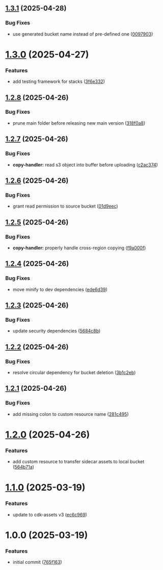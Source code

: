 ## [1.3.1](https://github.com/soliantconsulting/sidecar-deploy-utils/compare/v1.3.0...v1.3.1) (2025-04-28)


### Bug Fixes

* use generated bucket name instead of pre-defined one ([0097903](https://github.com/soliantconsulting/sidecar-deploy-utils/commit/00979031e7b01281c12b1488844f87694afc2ee6))

# [1.3.0](https://github.com/soliantconsulting/sidecar-deploy-utils/compare/v1.2.8...v1.3.0) (2025-04-27)


### Features

* add testing framework for stacks ([3f6e332](https://github.com/soliantconsulting/sidecar-deploy-utils/commit/3f6e332fe9ffb2335d9bcb91df6beed3d9d40f14))

## [1.2.8](https://github.com/soliantconsulting/sidecar-deploy-utils/compare/v1.2.7...v1.2.8) (2025-04-26)


### Bug Fixes

* prune main folder before releasing new main version ([318f0a8](https://github.com/soliantconsulting/sidecar-deploy-utils/commit/318f0a8f32c4f03b078f5c8b18082599c4a909ba))

## [1.2.7](https://github.com/soliantconsulting/sidecar-deploy-utils/compare/v1.2.6...v1.2.7) (2025-04-26)


### Bug Fixes

* **copy-handler:** read s3 object into buffer before uploading ([c2ac374](https://github.com/soliantconsulting/sidecar-deploy-utils/commit/c2ac374bf2378035279d2ae07b829c30dc64c6ba))

## [1.2.6](https://github.com/soliantconsulting/sidecar-deploy-utils/compare/v1.2.5...v1.2.6) (2025-04-26)


### Bug Fixes

* grant read permission to source bucket ([01d9eec](https://github.com/soliantconsulting/sidecar-deploy-utils/commit/01d9eec52d4c9caedfe88ecd009102cfa53c98f6))

## [1.2.5](https://github.com/soliantconsulting/sidecar-deploy-utils/compare/v1.2.4...v1.2.5) (2025-04-26)


### Bug Fixes

* **copy-handler:** properly handle cross-region copying ([f9a000f](https://github.com/soliantconsulting/sidecar-deploy-utils/commit/f9a000fc1a21a286a42eb2d01ce3ddae286eb0f6))

## [1.2.4](https://github.com/soliantconsulting/sidecar-deploy-utils/compare/v1.2.3...v1.2.4) (2025-04-26)


### Bug Fixes

* move minify to dev dependencies ([ede6d39](https://github.com/soliantconsulting/sidecar-deploy-utils/commit/ede6d39ffa45d989ddde3a2b77a9d57f1492412c))

## [1.2.3](https://github.com/soliantconsulting/sidecar-deploy-utils/compare/v1.2.2...v1.2.3) (2025-04-26)


### Bug Fixes

* update security dependencies ([5684c8b](https://github.com/soliantconsulting/sidecar-deploy-utils/commit/5684c8b36bac63220201ada654de18d98a1a3e3f))

## [1.2.2](https://github.com/soliantconsulting/sidecar-deploy-utils/compare/v1.2.1...v1.2.2) (2025-04-26)


### Bug Fixes

* resolve circular dependency for bucket deletion ([3b1c2eb](https://github.com/soliantconsulting/sidecar-deploy-utils/commit/3b1c2eb887bdbaa1729ac5297040e772214874a2))

## [1.2.1](https://github.com/soliantconsulting/sidecar-deploy-utils/compare/v1.2.0...v1.2.1) (2025-04-26)


### Bug Fixes

* add missing colon to custom resource name ([281c495](https://github.com/soliantconsulting/sidecar-deploy-utils/commit/281c49556f3286075fc263af6220786a9d9c9757))

# [1.2.0](https://github.com/soliantconsulting/sidecar-deploy-utils/compare/v1.1.0...v1.2.0) (2025-04-26)


### Features

* add custom resource to transfer sidecar assets to local bucket ([564b71a](https://github.com/soliantconsulting/sidecar-deploy-utils/commit/564b71a5ba19d4ffae689feb33680f9296a91e78))

# [1.1.0](https://github.com/soliantconsulting/sidecar-deploy-utils/compare/v1.0.0...v1.1.0) (2025-03-19)


### Features

* update to cdk-assets v3 ([ec6c969](https://github.com/soliantconsulting/sidecar-deploy-utils/commit/ec6c9696a5d88bbff6f9aec01ff65772b314aae6))

# 1.0.0 (2025-03-19)


### Features

* initial commit ([765f163](https://github.com/soliantconsulting/sidecar-deploy-utils/commit/765f1636210ca874bdab37c80f43ef65cfe66f5f))
